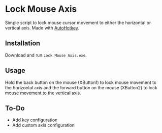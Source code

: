 # Lock Mouse Axis
Simple script to lock mouse cursor movement to either the horizontal or vertical axis. Made with [AutoHotkey](https://www.autohotkey.com/ "AutoHotkey").

## Installation

Download and run `Lock Mouse Axis.exe`.

## Usage

Hold the back button on the mouse (XButton1) to lock mouse movement to the horizontal axis and the forward button on the mouse (XButton2) to lock mouse movement to the vertical axis.

## To-Do

* Add key configuration
* Add custom axis configuration
